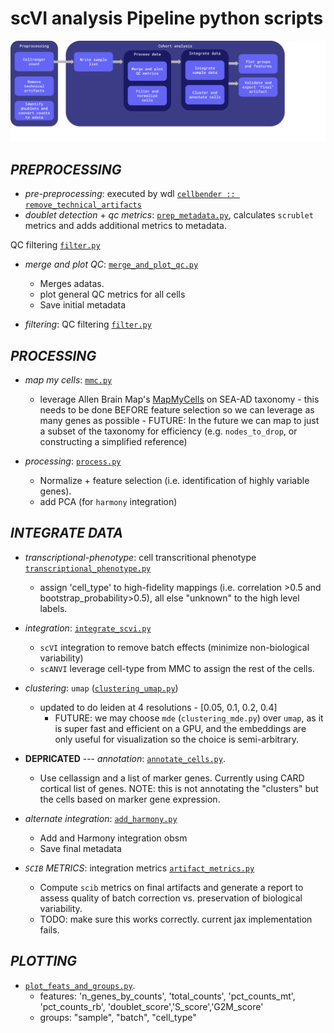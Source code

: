 # scVI analysis Pipeline python scripts

![Workflow diagram](../../../workflows/workflow_diagram.svg "Workflow diagram")

## _PREPROCESSING_
- _pre-preprocessing_: executed by wdl [`cellbender :: remove_technical_artifacts`](../../../workflows/preprocess/preprocess.wdl#L327-L350)
- _doublet detection_ + _qc metrics_: [`prep_metadata.py`](./main/prep_metadata.py), calculates `scrublet` metrics and adds additional metrics to metadata.


 QC filtering [`filter.py`](./main/filter.py)
- _merge and plot QC_: [`merge_and_plot_qc.py`](./main/merge_and_plot_qc.py)
    - Merges adatas.
    - plot general QC metrics for all cells
    - Save initial metadata 

- _filtering_: QC filtering [`filter.py`](./main/filter.py)


## _PROCESSING_

- _map my cells_:   [`mmc.py`](./main/mmc.py)
  - leverage Allen Brain Map's [MapMyCells](https://portal.brain-map.org/atlases-and-data/bkp/mapmycells) on SEA-AD taxonomy
        - this needs to be done BEFORE feature selection so we can leverage as many genes as possible
        - FUTURE: In the future we can map to just a subset of the taxonomy for efficiency (e.g. `nodes_to_drop`, or constructing a simplified reference)

- _processing_: [`process.py`](./main/process.py)
    - Normalize + feature selection (i.e. identification of highly variable genes).
    - add PCA (for `harmony` integration)

## _INTEGRATE DATA_

- _transcriptional-phenotype_:  cell transcritional phenotype [`transcriptional_phenotype.py`](./main/transcriptional_phenotype.py)
    - assign 'cell_type' to high-fidelity mappings (i.e. correlation >0.5 and bootstrap_probability>0.5), all else "unknown" to the high level labels.

- _integration_: [`integrate_scvi.py`](./main/integrate_scvi.py)
    - `scVI` integration to remove batch effects (minimize non-biological variability)
    - `scANVI` leverage cell-type from MMC to assign the rest of the cells.

- _clustering_: `umap` ([`clustering_umap.py`](./main/clustering_umap.py))
    - updated to do leiden at 4 resolutions - [0.05, 0.1, 0.2, 0.4]
        - FUTURE: we may choose `mde` (`clustering_mde.py`) over `umap`, as it is super fast and efficient on a GPU, and the embeddings are only useful for visualization so the choice is semi-arbitrary.

- __DEPRICATED__  --- _annotation_: [`annotate_cells.py`](./main/annotate_cells.py).  
    - Use cellassign and a list of marker genes. Currently using CARD cortical list of genes.  NOTE: this is not annotating the "clusters" but the cells based on marker gene expression.

- _alternate integration_: [`add_harmony.py`](./main/add_harmony.py)
    - Add and Harmony integration obsm
    - Save final metadata


- _`SCIB` METRICS_: integration metrics [`artifact_metrics.py`](./main/artifact_metrics.py)
    - Compute `scib` metrics on final artifacts and generate a report to assess quality of batch correction vs. preservation of biological variability.
    - TODO: make sure this works correctly.  current jax implementation fails.



## _PLOTTING_
- [`plot_feats_and_groups.py`](./main/plot_feats_and_groups.py).  
    - features: 'n_genes_by_counts', 'total_counts', 'pct_counts_mt', 'pct_counts_rb', 'doublet_score','S_score','G2M_score'
    - groups: "sample", "batch", "cell_type"

